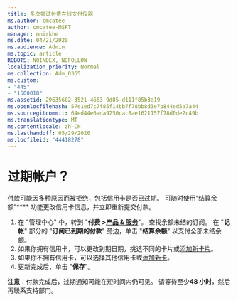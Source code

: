 ```yaml
---
title: 多次尝试付费在线支付仪器
ms.author: cmcatee
author: cmcatee-MSFT
manager: mnirkhe
ms.date: 04/21/2020
ms.audience: Admin
ms.topic: article
ROBOTS: NOINDEX, NOFOLLOW
localization_priority: Normal
ms.collection: Adm_O365
ms.custom:
- "445"
- "1500018"
ms.assetid: 29635602-3521-4663-9d85-d111f85b3a19
ms.openlocfilehash: 57e1ed7c7f85f14bb7f78bb8d3e7b844ed5a7a44
ms.sourcegitcommit: 64ed44e6ada9250cac8ae1621157f78d0de2c49b
ms.translationtype: MT
ms.contentlocale: zh-CN
ms.lasthandoff: 05/29/2020
ms.locfileid: "44418278"
---
```

# <a name="past-due-account"></a>过期帐户？

付款可能因多种原因而被拒绝，包括信用卡是否已过期。 可随时使用“结算余额”**** 功能更改信用卡信息，并立即重新提交付款。

1. 在 "管理中心" 中，转到 "**付费 >[产品 & 服务](https://go.microsoft.com/fwlink/p/?linkid=842054)**"。
查找余额未结的订阅。 在 "**记帐**" 部分的 "**订阅已到期的付款**" 旁边，单击 "**结算余额**" 以支付全部未结余额。
2. 如果你拥有信用卡，可以更改到期日期，挑选不同的卡片或[添加新卡片](https://docs.microsoft.com/microsoft-365/commerce/billing-and-payments/manage-payment-methods?view=o365-worldwide)。
3. 如果你不拥有信用卡，可以选择其他信用卡或[添加新卡](https://docs.microsoft.com/microsoft-365/commerce/billing-and-payments/manage-payment-methods?view=o365-worldwide)。
4. 更新完成后，单击 "**保存**"。

**注意**：付款完成后，过期通知可能在短时间内仍可见。 请等待至少**48 小时**，然后再联系支持部门。
